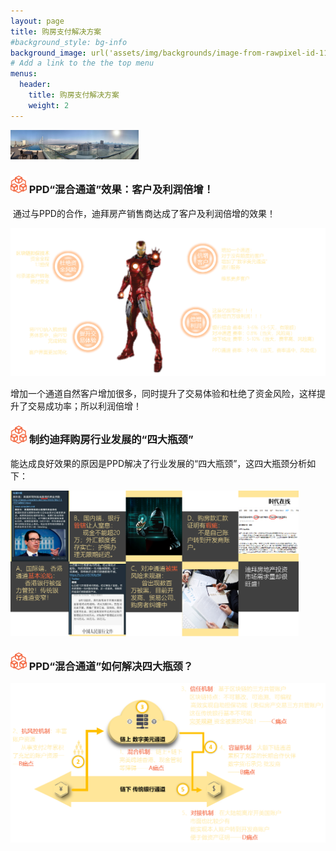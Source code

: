 ```yaml
---
layout: page
title: 购房支付解决方案
#background_style: bg-info
background_image: url('assets/img/backgrounds/image-from-rawpixel-id-1199650-jpeg.jpg')
# Add a link to the the top menu
menus:
  header:
    title: 购房支付解决方案
    weight: 2
---
```


<img src="assets/img/wormhole/realestate.jpg" alt="迪拜房产" style="zoom:20%;" />

### <img src="assets/img/wormhole/logo2.png" alt="logo2" style="zoom: 5%;" /> PPD“混合通道”效果：客户及利润倍增！

​		通过与PPD的合作，迪拜房产销售商达成了客户及利润倍增的效果！

<img src="assets/img/wormhole/double.png" alt="倍增效果" style="zoom:80%;" />

​		增加一个通道自然客户增加很多，同时提升了交易体验和杜绝了资金风险，这样提升了交易成功率；所以利润倍增！

### <img src="assets/img/wormhole/logo2.png" alt="logo2" style="zoom: 5%;" /> 制约迪拜购房行业发展的“四大瓶颈”

​		能达成良好效果的原因是PPD解决了行业发展的“四大瓶颈”，这四大瓶颈分析如下：

<img src="assets/img/wormhole/bottleneck.png" alt="四大瓶颈" style="zoom:45%;" />

### <img src="assets/img/wormhole/logo2.png" alt="logo2" style="zoom: 5%;" /> PPD“混合通道”如何解决四大瓶颈？

<img src="assets/img/wormhole/solutions.png" alt="解决四大瓶颈" style="zoom:55%;" />
